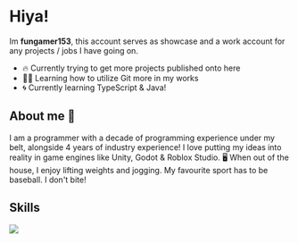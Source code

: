 # Hiya!
Im **fungamer153**, this account serves as showcase and a work account for any projects / jobs I have going on.
- 🔥 Currently trying to get more projects published onto here
- 👩‍💻 Learning how to utilize Git more in my works
- 🌀 Currently learning TypeScript & Java!

## About me 👋
I am a programmer with a decade of programming experience under my belt, alongside 4 years of industry experience! I love putting my ideas into reality in game engines like Unity, Godot & Roblox Studio. 🖥️
When out of the house, I enjoy lifting weights and jogging. My favourite sport has to be baseball.
I don't bite!

## Skills
<p align="left">
  <a href="https://skillicons.dev">
    <img src="https://skillicons.dev/icons?i=git,github,cpp,discord,bots,cs,py,blender,bash,figma,html,idea,java,lua,php,js,unity" />
  </a>
</p>

